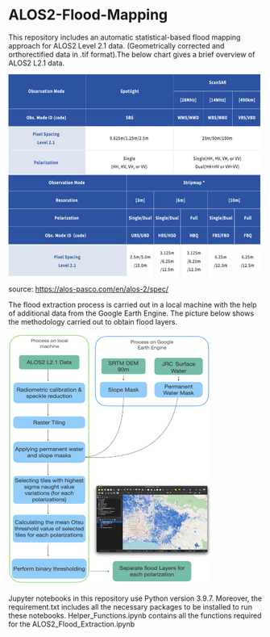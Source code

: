 # ALOS2-Flood-Mapping

This repository includes an automatic statistical-based flood mapping approach for ALOS2 Level 2.1 data. (Geometrically corrected and orthorectified data in .tif format).The below chart gives a brief overview of ALOS2 L2.1 data.

<img src="./images/alos2.png"  width="500" height="400">

source: https://alos-pasco.com/en/alos-2/spec/

The flood extraction process is carried out in a local machine with the help of additional data from the Google Earth Engine. The picture below shows the methodology carried out to obtain flood layers.

<img src="./images/method.png"  width="400" height="500">

Jupyter notebooks in this repository use Python version 3.9.7. Moreover, the requirement.txt includes all the necessary packages to be installed to run these notebooks. Helper_Functions.ipynb contains all the functions required for the ALOS2_Flood_Extraction.ipynb
